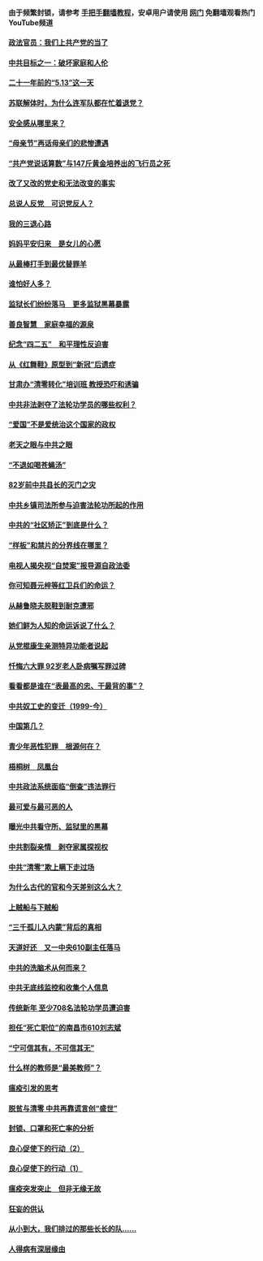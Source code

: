 #### 由于频繁封锁，请参考 [手把手翻墙教程](https://github.com/gfw-breaker/guides/wiki/)，安卓用户请使用 [网门](https://github.com/gfw-breaker/nogfw/blob/master/dl.md?t=05172201) 免翻墙观看热门YouTube频道 

#### [政法官员：我们上共产党的当了](../pages/19/425351.md?t=05172201) 

#### [中共目标之一：破坏家庭和人伦](../pages/19/424454.md?t=05172201) 

#### [二十一年前的“5.13”这一天](../pages/19/424814.md?t=05172201) 

#### [苏联解体时，为什么连军队都在忙着退党？](../pages/19/424335.md?t=05172201) 

#### [安全感从哪里来？](../pages/19/424336.md?t=05172201) 

#### [“母亲节”再话母亲们的悲惨遭遇](../pages/19/424234.md?t=05172201) 

#### [“共产党说话算数”与147斤黄金培养出的飞行员之死](../pages/19/424115.md?t=05172201) 

#### [改了又改的党史和无法改变的事实](../pages/19/424037.md?t=05172201) 

#### [总说人反党　可识党反人？](../pages/19/423820.md?t=05172201) 

#### [我的三退心路](../pages/19/423876.md?t=05172201) 

#### [妈妈平安归来　是女儿的心愿](../pages/19/423947.md?t=05172201) 

#### [从最棒打手到最优替罪羊](../pages/19/423819.md?t=05172201) 

#### [谁怕好人多？](../pages/19/423774.md?t=05172201) 

#### [监狱长们纷纷落马　更多监狱黑幕暴露](../pages/19/423787.md?t=05172201) 

#### [善良智慧　家庭幸福的源泉](../pages/19/423632.md?t=05172201) 

#### [纪念“四二五”　和平理性反迫害](../pages/19/423660.md?t=05172201) 

#### [从《红舞鞋》原型到“新冠”后遗症](../pages/19/423509.md?t=05172201) 

#### [甘肃办“清零转化”培训班 教授恐吓和诱骗](../pages/19/423498.md?t=05172201) 

#### [中共非法剥夺了法轮功学员的哪些权利？](../pages/19/423392.md?t=05172201) 

#### [“爱国”不是爱统治这个国家的政权](../pages/19/423029.md?t=05172201) 

#### [老天之眼与中共之眼](../pages/19/423378.md?t=05172201) 

#### [“不退如喝苍蝇汤”](../pages/19/423287.md?t=05172201) 

#### [82岁前中共县长的灭门之灾](../pages/19/423055.md?t=05172201) 

#### [中共乡镇司法所参与迫害法轮功所起的作用](../pages/19/423064.md?t=05172201) 

#### [中共的“社区矫正”到底是什么？](../pages/19/422870.md?t=05172201) 

#### [“样板”和禁片的分界线在哪里？](../pages/19/422704.md?t=05172201) 

#### [电视人揭央视“自焚案”报导源自政法委](../pages/19/422770.md?t=05172201) 

#### [你可知聂元梓等红卫兵们的命运？](../pages/19/422848.md?t=05172201) 

#### [从赫鲁晓夫脱鞋到耐克遭邪](../pages/19/422826.md?t=05172201) 

#### [她们鲜为人知的命运诉说了什么？](../pages/19/422754.md?t=05172201) 

#### [从党棍康生亲测特异功能者说起](../pages/19/422657.md?t=05172201) 

#### [忏悔六大罪 92岁老人卧病嘱写罪过碑](../pages/19/422750.md?t=05172201) 

#### [看看都是谁在“表最高的忠、干最背的事”？](../pages/19/422703.md?t=05172201) 

#### [中共奴工史的变迁（1999-今）](../pages/19/422656.md?t=05172201) 

#### [中国第几？](../pages/19/422496.md?t=05172201) 

#### [青少年恶性犯罪　根源何在？](../pages/19/422449.md?t=05172201) 

#### [梧桐树　凤凰台](../pages/19/422442.md?t=05172201) 

#### [中共政法系统面临“倒查”违法罪行](../pages/19/422497.md?t=05172201) 

#### [最可爱与最可恶的人](../pages/19/422448.md?t=05172201) 

#### [曝光中共看守所、监狱里的黑幕](../pages/19/422390.md?t=05172201) 

#### [中共割裂亲情　剥夺家属探视权](../pages/19/422364.md?t=05172201) 

#### [中共“清零”欺上瞒下走过场](../pages/19/422306.md?t=05172201) 

#### [为什么古代的官和今天差别这么大？](../pages/19/422228.md?t=05172201) 

#### [上贼船与下贼船](../pages/19/422276.md?t=05172201) 

#### [“三千孤儿入内蒙”背后的真相](../pages/19/422229.md?t=05172201) 

#### [天道好还　又一中央610副主任落马](../pages/19/422155.md?t=05172201) 

#### [中共的洗脑术从何而来？](../pages/19/422154.md?t=05172201) 

#### [中共无底线监控和收集个人信息](../pages/19/422039.md?t=05172201) 

#### [传统新年 至少708名法轮功学员遭迫害](../pages/19/421946.md?t=05172201) 

#### [担任“死亡职位”的南昌市610刘志斌](../pages/19/421957.md?t=05172201) 

#### [“宁可信其有，不可信其无”](../pages/19/421691.md?t=05172201) 

#### [什么样的教师是“最美教师”？](../pages/19/421755.md?t=05172201) 

#### [瘟疫引发的思考](../pages/19/421594.md?t=05172201) 

#### [脱贫与清零 中共再靠谎言创“盛世”](../pages/19/421590.md?t=05172201) 

#### [封锁、口罩和死亡率的分析](../pages/19/421495.md?t=05172201) 

#### [良心促使下的行动（2）](../pages/19/421361.md?t=05172201) 

#### [良心促使下的行动（1）](../pages/19/421302.md?t=05172201) 

#### [瘟疫突发突止　但非无缘无故](../pages/19/421281.md?t=05172201) 

#### [狂妄的供认](../pages/19/421199.md?t=05172201) 

#### [从小到大，我们排过的那些长长的队……](../pages/19/421243.md?t=05172201) 

#### [人得病有深层缘由](../pages/19/420864.md?t=05172201) 

